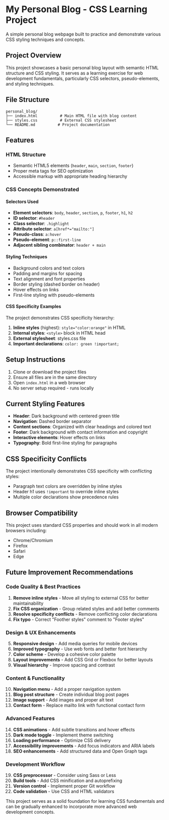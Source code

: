 # My Personal Blog - CSS Learning Project

A simple personal blog webpage built to practice and demonstrate various CSS styling techniques and concepts.

## Project Overview

This project showcases a basic personal blog layout with semantic HTML structure and CSS styling. It serves as a learning exercise for web development fundamentals, particularly CSS selectors, pseudo-elements, and styling techniques.

## File Structure

```
personal_blog/
├── index.html          # Main HTML file with blog content
├── styles.css          # External CSS stylesheet
└── README.md          # Project documentation
```

## Features

### HTML Structure
- Semantic HTML5 elements (`header`, `main`, `section`, `footer`)
- Proper meta tags for SEO optimization
- Accessible markup with appropriate heading hierarchy

### CSS Concepts Demonstrated

#### Selectors Used
- **Element selectors**: `body`, `header`, `section`, `p`, `footer`, `h1`, `h2`
- **ID selector**: `#header`
- **Class selector**: `.highlight`
- **Attribute selector**: `a[href*="mailto:"]`
- **Pseudo-class**: `a:hover`
- **Pseudo-element**: `p::first-line`
- **Adjacent sibling combinator**: `header + main`

#### Styling Techniques
- Background colors and text colors
- Padding and margins for spacing
- Text alignment and font properties
- Border styling (dashed border on header)
- Hover effects on links
- First-line styling with pseudo-elements

#### CSS Specificity Examples
The project demonstrates CSS specificity hierarchy:
1. **Inline styles** (highest): `style="color:orange"` in HTML
2. **Internal styles**: `<style>` block in HTML head
3. **External stylesheet**: styles.css file
4. **Important declarations**: `color: green !important;`

## Setup Instructions

1. Clone or download the project files
2. Ensure all files are in the same directory
3. Open `index.html` in a web browser
4. No server setup required - runs locally

## Current Styling Features

- **Header**: Dark background with centered green title
- **Navigation**: Dashed border separator
- **Content sections**: Organized with clear headings and colored text
- **Footer**: Dark background with contact information and copyright
- **Interactive elements**: Hover effects on links
- **Typography**: Bold first-line styling for paragraphs

## CSS Specificity Conflicts

The project intentionally demonstrates CSS specificity with conflicting styles:
- Paragraph text colors are overridden by inline styles
- Header h1 uses `!important` to override inline styles
- Multiple color declarations show precedence rules

## Browser Compatibility

This project uses standard CSS properties and should work in all modern browsers including:
- Chrome/Chromium
- Firefox
- Safari
- Edge

## Future Improvement Recommendations

### Code Quality & Best Practices
1. **Remove inline styles** - Move all styling to external CSS for better maintainability
2. **Fix CSS organization** - Group related styles and add better comments
3. **Resolve specificity conflicts** - Remove conflicting color declarations
4. **Fix typo** - Correct "Foother styles" comment to "Footer styles"

### Design & UX Enhancements
5. **Responsive design** - Add media queries for mobile devices
6. **Improved typography** - Use web fonts and better font hierarchy
7. **Color scheme** - Develop a cohesive color palette
8. **Layout improvements** - Add CSS Grid or Flexbox for better layouts
9. **Visual hierarchy** - Improve spacing and contrast

### Content & Functionality
10. **Navigation menu** - Add a proper navigation system
11. **Blog post structure** - Create individual blog post pages
12. **Image support** - Add images and proper alt text
13. **Contact form** - Replace mailto link with functional contact form

### Advanced Features
14. **CSS animations** - Add subtle transitions and hover effects
15. **Dark mode toggle** - Implement theme switching
16. **Loading performance** - Optimize CSS delivery
17. **Accessibility improvements** - Add focus indicators and ARIA labels
18. **SEO enhancements** - Add structured data and Open Graph tags

### Development Workflow
19. **CSS preprocessor** - Consider using Sass or Less
20. **Build tools** - Add CSS minification and autoprefixing
21. **Version control** - Implement proper Git workflow
22. **Code validation** - Use CSS and HTML validators

This project serves as a solid foundation for learning CSS fundamentals and can be gradually enhanced to incorporate more advanced web development concepts.
